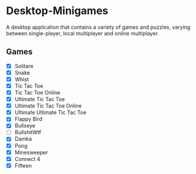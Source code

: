 # Desktop-Minigames
A desktop application that contains a variety of games and puzzles, varying between single-player, local multiplayer and online multiplayer.
## Games
- [x] Solitare
- [x] Snake
- [x] Whist
- [x] Tic Tac Toe
- [x] Tic Tac Toe Online
- [x] Ultimate Tic Tac Toe
- [x] Ultimate Tic Tac Toe Online
- [x] Ultimate Ultimate Tic Tac Toe
- [x] Flappy Bird
- [x] Bullseye
- [ ] BullshitWtf
- [x] Damka
- [x] Pong
- [x] Minesweeper
- [x] Connect 4
- [x] Fifteen